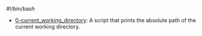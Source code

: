#!/bin/bash
- [0-current_working_directory](0x00-shell_basics/0-current_working_directory): A script that prints the absolute path of the current working directory.
